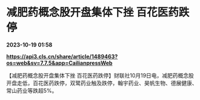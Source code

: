 # 减肥药概念股开盘集体下挫 百花医药跌停

**2023-10-19 01:58**

**https://api3.cls.cn/share/article/1489463?os=web&sv=7.7.5&app=CailianpressWeb**

【减肥药概念股开盘集体下挫 百花医药跌停】财联社10月19日电，减肥药概念股开盘走低，百花医药跌停，双鹭药业触及跌停，翰宇药业、昊帆生物、德展健康、常山药业等跌超5%。